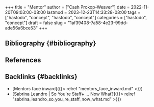+++
title = "Mentor"
author = ["Cash Prokop-Weaver"]
date = 2022-11-20T09:03:00-08:00
lastmod = 2023-12-23T14:33:28-08:00
tags = ["hastodo", "concept", "hastodo", "concept"]
categories = ["hastodo", "concept"]
draft = false
slug = "1af39408-7a58-4e23-99dd-ade56a6bce53"
+++

## Bibliography {#bibliography}

## References

<style>.csl-entry{text-indent: -1.5em; margin-left: 1.5em;}</style><div class="csl-bib-body">
</div>



## Backlinks {#backlinks}

-   [Mentors face inward]({{< relref "mentors_face_inward.md" >}})
-   [Sabrina Leandro | So You're Staff+ ... Now What?]({{< relref "sabrina_leandro_so_you_re_staff_now_what.md" >}})
